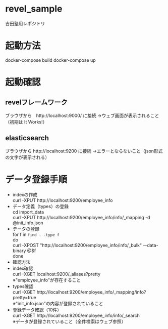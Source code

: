 # revel_sample
吉田塾用レポジトリ

# 起動方法
docker-compose build
docker-compose up

# 起動確認
## revelフレームワーク
ブラウザから　http://localhost:9000/ に接続
→ウェブ画面が表示されること（初期は It Works!）

## elasticsearch
ブラウザから http://localhost:9200 に接続
→エラーとならないこと（json形式の文字が表示される）

# データ登録手順
* indexの作成  
curl -XPUT http://localhost:9200/employee_info
* データ定義（types）の登録  
cd import_data  
curl -XPUT http://localhost:9200/employee_info/info/_mapping -d @init_info.json 
* データの登録  
for f in `find . -type f`  
do  
  curl -XPOST "http://localhost:9200/employee_info/info/_bulk" --data-binary @$f  
done  
* 確認方法  
 * index確認  
curl -XGET localhost:9200/_aliases?pretty  
※"employee_info"が存在すること  
 * types確認  
curl -XGET http://localhost:9200/employee_info/_mapping/info?pretty=true  
※"init_info.json"の内容が登録されていること  
 * 登録データ確認（10件）  
curl -XGET http://localhost:9200/employee_info/info/_search  
※データが登録されていること（全件検索はウェブ参照）  
